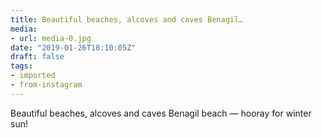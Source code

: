 ```yaml
---
title: Beautiful beaches, alcoves and caves Benagil…
media:
- url: media-0.jpg
date: "2019-01-26T18:10:05Z"
draft: false
tags:
- imported
- from-instagram
---
```

Beautiful beaches, alcoves and caves Benagil beach — hooray for winter sun!
